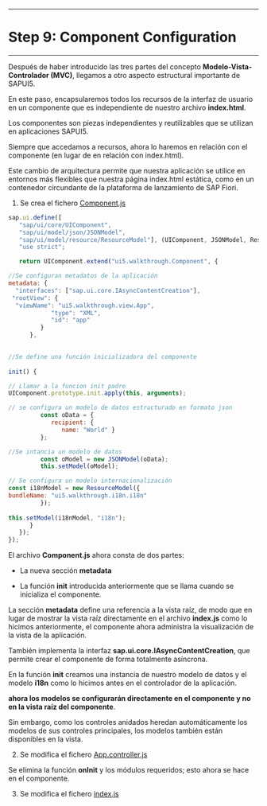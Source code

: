 ********************************
# Step 9: Component Configuration
********************************

Después de haber introducido las tres partes del concepto **Modelo-Vista-Controlador (MVC)**, llegamos a otro aspecto estructural importante de SAPUI5.


En este paso, encapsularemos todos los recursos de la interfaz de usuario en un componente que es independiente de nuestro archivo **index.html**.


Los componentes son piezas independientes y reutilizables que se utilizan en aplicaciones SAPUI5.


Siempre que accedamos a recursos, ahora lo haremos en relación con el componente 
(en lugar de en relación con index.html).


Este cambio de arquitectura permite que nuestra aplicación se utilice en entornos más flexibles que nuestra página index.html estática, como en un contenedor circundante de la plataforma de lanzamiento de SAP Fiori.



1. Se crea el fichero [Component.js](webapp/Component.js)

``` js
sap.ui.define([
   "sap/ui/core/UIComponent",
   "sap/ui/model/json/JSONModel",
   "sap/ui/model/resource/ResourceModel"], (UIComponent, JSONModel, ResourceModel) => {
   "use strict";

   return UIComponent.extend("ui5.walkthrough.Component", {

//Se configuran metadatos de la aplicación
metadata: {
  "interfaces": ["sap.ui.core.IAsyncContentCreation"],
 "rootView": {
  "viewName": "ui5.walkthrough.view.App",
            "type": "XML",
            "id": "app"
         }
      },

 
//Se define una función inicializadora del componente
      
init() {

// Llamar a la funcion init padre
UIComponent.prototype.init.apply(this, arguments);

// se configura un modelo de datos estructurado en formato json
         const oData = {
            recipient: {
               name: "World" }
         };

//Se intancia un modelo de datos
         const oModel = new JSONModel(oData);
         this.setModel(oModel);

// Se configura un modelo internacionalización
const i18nModel = new ResourceModel({
bundleName: "ui5.walkthrough.i18n.i18n"
         });
         
this.setModel(i18nModel, "i18n");
      }
   });
});
```



El archivo **Component.js** ahora consta de dos partes:


+ La nueva sección **metadata**


+ La función **init** introducida anteriormente que se llama cuando se inicializa el componente.


La sección **metadata** define una referencia a la vista raíz, de modo que en lugar de mostrar la vista raíz directamente en el archivo **index.js** como lo hicimos anteriormente, el componente ahora administra la visualización de la vista de la aplicación.


También implementa la interfaz **sap.ui.core.IAsyncContentCreation**, que permite crear el componente de forma totalmente asíncrona.


En la función **init** creamos una instancia de nuestro modelo de datos y el modelo **i18n** como lo hicimos antes en el controlador de la aplicación.


**ahora los modelos se configurarán directamente en el componente y no en la vista raíz del componente**.


Sin embargo, como los controles anidados heredan automáticamente los modelos de sus controles principales, los modelos también están disponibles en la vista.

2. Se modifica el fichero [App.controller.js](webapp/controller/App.controller.js)


Se elimina la función **onInit** y los módulos requeridos; esto ahora se hace en el componente.

3. Se modifica el fichero [index.js](webapp/index.js)